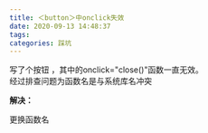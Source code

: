 ```yaml
---
title: ＜button＞中onclick失效
date: 2020-09-13 14:48:37
tags: 
categories: 踩坑
---
```


<!--more-->

写了个按钮 ，其中的οnclick="close\(\)"函数一直无效。  
经过排查问题为函数名是与系统库名冲突

  

**解决：**

更换函数名